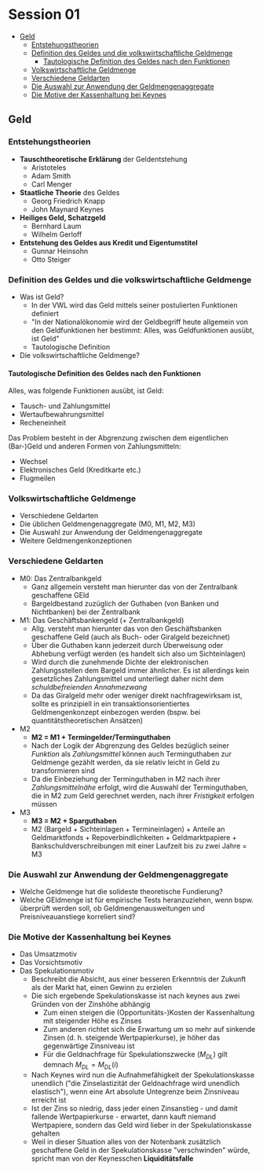 # Session 01

<!-- @import "[TOC]" {cmd="toc" depthFrom=2 depthTo=6 orderedList=false} -->
<!-- code_chunk_output -->

* [Geld](#geld)
	* [Entstehungstheorien](#entstehungstheorien)
	* [Definition des Geldes und die volkswirtschaftliche Geldmenge](#definition-des-geldes-und-die-volkswirtschaftliche-geldmenge)
		* [Tautologische Definition des Geldes nach den Funktionen](#tautologische-definition-des-geldes-nach-den-funktionen)
	* [Volkswirtschaftliche Geldmenge](#volkswirtschaftliche-geldmenge)
	* [Verschiedene Geldarten](#verschiedene-geldarten)
	* [Die Auswahl zur Anwendung der Geldmengenaggregate](#die-auswahl-zur-anwendung-der-geldmengenaggregate)
	* [Die Motive der Kassenhaltung bei Keynes](#die-motive-der-kassenhaltung-bei-keynes)

<!-- /code_chunk_output -->

## Geld
### Entstehungstheorien
* **Tauschtheoretische Erklärung** der Geldentstehung
  * Aristoteles
  * Adam Smith
  * Carl Menger
* **Staatliche Theorie** des Geldes
  * Georg Friedrich Knapp
  * John Maynard Keynes
* **Heiliges Geld, Schatzgeld**
  * Bernhard Laum
  * Wilhelm Gerloff
* **Entstehung des Geldes aus Kredit und Eigentumstitel**
  * Gunnar Heinsohn
  * Otto Steiger

### Definition des Geldes und die volkswirtschaftliche Geldmenge
* Was ist Geld?
  * In der VWL wird das Geld mittels seiner postulierten Funktionen definiert
  * "In der Nationalökonomie wird der Geldbegriff heute allgemein von den Geldfunktionen her bestimmt: Alles, was Geldfunktionen ausübt, ist Geld"
  * Tautologische Definition
* Die volkswirtschaftliche Geldmenge?

#### Tautologische Definition des Geldes nach den Funktionen
Alles, was folgende Funktionen ausübt, ist Geld:
* Tausch- und Zahlungsmittel
* Wertaufbewahrungsmittel
* Recheneinheit

Das Problem besteht in der Abgrenzung zwischen dem eigentlichen (Bar-)Geld und anderen Formen von Zahlungsmitteln:
* Wechsel
* Elektronisches Geld (Kreditkarte etc.)
* Flugmeilen

### Volkswirtschaftliche Geldmenge
* Verschiedene Geldarten
* Die üblichen Geldmengenaggregate (M0, M1, M2, M3)
* Die Auswahl zur Anwendung der Geldmengenaggregate
* Weitere Geldmengenkonzeptionen

### Verschiedene Geldarten
* M0: Das Zentralbankgeld
  * Ganz allgemein versteht man hierunter das von der Zentralbank geschaffene GEld
  * Bargeldbestand zuzüglich der Guthaben (von Banken und Nichtbanken) bei der Zentralbank
* M1: Das Geschäftsbankengeld (+ Zentralbankgeld)
  * Allg. versteht man hierunter das von den Geschäftsbanken geschaffene Geld (auch als Buch- oder Giralgeld bezeichnet)
  * Über die Guthaben kann jederzeit durch Überweisung oder Abhebung verfügt werden (es handelt sich also um Sichteinlagen)
  * Wird durch die zunehmende Dichte der elektronischen Zahlungsstellen dem Bargeld immer ähnlicher. Es ist allerdings kein gesetzliches Zahlungsmittel und unterliegt daher nicht dem *schuldbefreienden Annahmezwang*
  * Da das Giralgeld mehr oder weniger direkt nachfragewirksam ist, sollte es prinzipiell in ein transaktionsorientiertes Geldmengenkonzept einbezogen werden (bspw. bei quantitätstheoretischen Ansätzen)
* M2
  * **M2 = M1 + Termingelder/Terminguthaben**
  * Nach der Logik der Abgrenzung des Geldes bezüglich seiner *Funktion* als *Zahlungsmittel* können auch Terminguthaben zur Geldmenge gezählt werden, da sie relativ leicht in Geld zu transformieren sind
  * Da die Einbeziehung der Terminguthaben in M2 nach ihrer *Zahlungsmittelnähe* erfolgt, wird die Auswahl der Terminguthaben, die in M2 zum Geld gerechnet werden, nach ihrer *Fristigkeit* erfolgen müssen
* M3
  * **M3 = M2 + Sparguthaben**
  * M2 (Bargeld + Sichteinlagen + Termineinlagen)
  \+ Anteile an Geldmarktfonds
  \+ Repoverbindlichkeiten
  \+ Geldmarktpapiere
  \+ Bankschuldverschreibungen mit einer Laufzeit bis zu zwei Jahre
  = M3

### Die Auswahl zur Anwendung der Geldmengenaggregate
* Welche Geldmenge hat die solideste theoretische Fundierung?
* Welche GEldmenge ist für empirische Tests heranzuziehen, wenn bspw. überprüft werden soll, ob Geldmengenausweitungen und Preisniveauanstiege korreliert sind?

### Die Motive der Kassenhaltung bei Keynes
* Das Umsatzmotiv
* Das Vorsichtsmotiv
* Das Spekulationsmotiv
  * Beschreibt die Absicht, aus einer besseren Erkenntnis der Zukunft als der Markt hat, einen Gewinn zu erzielen
  * Die sich ergebende Spekulationskasse ist nach keynes aus zwei Gründen von der Zinshöhe abhängig
    * Zum einen steigen die (Opportunitäts-)Kosten der Kassenhaltung mit steigender Höhe es Zinses
    * Zum anderen richtet sich die Erwartung um so mehr auf sinkende Zinsen (d. h. steigende Wertpapierkurse), je höher das gegenwärtige Zinsniveau ist
    * Für die Geldnachfrage für Spekulationszwecke ($M_{DL}$) gilt demnach
    $M_{DL} = M_{DL}(i)$
  * Nach Keynes wird nun die Aufnahmefähigkeit der Spekulationskasse unendlich ("die Zinselastizität der Geldnachfrage wird unendlich elastisch"), wenn eine Art absolute Untegrenze beim Zinsniveau erreicht ist
  * Ist der Zins so niedrig, dass jeder einen Zinsanstieg - und damit fallende Wertpapierkurse - erwartet, dann kauft niemand Wertpapiere, sondern das Geld wird lieber in der Spekulationskasse gehalten
  * Weil in dieser Situation alles von der Notenbank zusätzlich geschaffene Geld in der Spekulationskasse "verschwinden" würde, spricht man von der Keynesschen **Liquiditätsfalle**